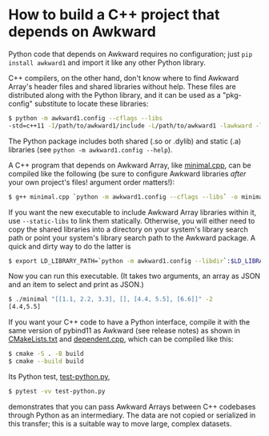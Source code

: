 # How to build a C++ project that depends on Awkward

Python code that depends on Awkward requires no configuration; just `pip install awkward1` and import it like any other Python library.

C++ compilers, on the other hand, don't know where to find Awkward Array's header files and shared libraries without help. These files are distributed along with the Python library, and it can be used as a "pkg-config" substitute to locate these libraries:

```bash
$ python -m awkward1.config --cflags --libs
-std=c++11 -I/path/to/awkward1/include -L/path/to/awkward1 -lawkward -lawkward-cpu-kernels
```

The Python package includes both shared (.so or .dylib) and static (.a) libraries (see `python -m awkward1.config --help`).

A C++ program that depends on Awkward Array, like [minimal.cpp](./minimal.cpp), can be compiled like the following (be sure to configure Awkward libraries *after* your own project's files! argument order matters!):

```bash
$ g++ minimal.cpp `python -m awkward1.config --cflags --libs` -o minimal
```

If you want the new executable to include Awkward Array libraries within it, use `--static-libs` to link them statically. Otherwise, you will either need to copy the shared libraries into a directory on your system's library search path or point your system's library search path to the Awkward package. A quick and dirty way to do the latter is

```bash
$ export LD_LIBRARY_PATH=`python -m awkward1.config --libdir`:$LD_LIBRARY_PATH
```

Now you can run this executable. (It takes two arguments, an array as JSON and an item to select and print as JSON.)

```bash
$ ./minimal "[[1.1, 2.2, 3.3], [], [4.4, 5.5], [6.6]]" -2
[4.4,5.5]
```

If you want your C++ code to have a Python interface, compile it with the same version of pybind11 as Awkward (see release notes) as shown in [CMakeLists.txt](CMakeLists.txt) and [dependent.cpp](dependent.cpp), which can be compiled like this:

```bash
$ cmake -S . -B build
$ cmake --build build
```

Its Python test, [test-python.py](test-python.py),

```bash
$ pytest -vv test-python.py
```

demonstrates that you can pass Awkward Arrays between C++ codebases through Python as an intermediary. The data are not copied or serialized in this transfer; this is a suitable way to move large, complex datasets.
